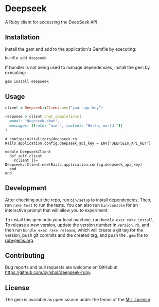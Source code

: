 # Deepseek

A Ruby client for accessing the DeepSeek API.

## Installation

Install the gem and add to the application's Gemfile by executing:

```bash
bundle add deepseek
```

If bundler is not being used to manage dependencies, install the gem by
executing:

```bash
gem install deepseek
```

## Usage

```ruby
client = Deepseek::Client.new("your-api-key")

response = client.chat_completions(
  model: "deepseek-chat",
  messages: [{role: "user", content: "Hello, world!"}]
)
```

```Rails
# config/initializers/deepseek.rb
Rails.application.config.deepseek_api_key = ENV["DEEPSEEK_API_KEY"]

module DeepseekClient
  def self.client
    @client ||= Deepseek::Client.new(Rails.application.config.deepseek_api_key)
  end
end

```

## Development

After checking out the repo, run `bin/setup` to install dependencies. Then, run
`rake test` to run the tests. You can also run `bin/console` for an interactive
prompt that will allow you to experiment.

To install this gem onto your local machine, run `bundle exec rake install`. To
release a new version, update the version number in `version.rb`, and then run
`bundle exec rake release`, which will create a git tag for the version, push
git commits and the created tag, and push the `.gem` file to
[rubygems.org](https://rubygems.org).

## Contributing

Bug reports and pull requests are welcome on GitHub at
https://github.com/xymbol/deepseek-ruby.

## License

The gem is available as open source under the terms of the [MIT
License](https://opensource.org/licenses/MIT).
